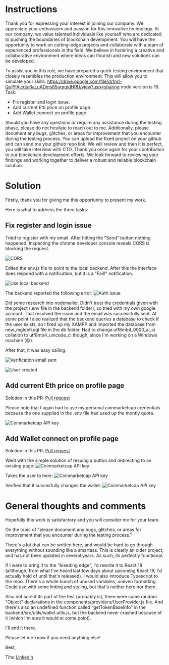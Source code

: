 # Instructions

Thank you for expressing your interest in joining our company. We appreciate your enthusiasm and passion for this innovative technology. At our company, we value talented individuals like yourself who are dedicated to pushing the boundaries of blockchain development. You will have the opportunity to work on cutting-edge projects and collaborate with a team of experienced professionals in the field. We believe in fostering a creative and collaborative environment where ideas can flourish and new solutions can be developed.

To assist you in this role, we have prepared a quick testing environment that closely resembles the production environment. This will allow you to simulate your skills.
<https://drive.google.com/file/d/1m1-QuPFAicduj6aLuADms85ugrqidHRU/view?usp=sharing> node version is 16.
Task:

- Fix register and login issue.
- Add current Eth price on profile page.
- Add Wallet connect on profile page.

Should you have any questions or require any assistance during the testing phase, please do not hesitate to reach out to me.
Additionally, please document any bugs, glitches, or areas for improvement that you encounter during the testing process. You can upload the fixed project on your github and can send me your github repo link.
We will review and then it is perfect, you will take interview with CTO.
Thank you once again for your contribution to our blockchain development efforts. We look forward to reviewing your findings and working together to deliver a robust and reliable blockchain solution.

# Solution

Firstly, thank you for giving me this opportunity to present my work.

Here is what to address the three tasks:

## Fix register and login issue

Tried to register with my email. After hitting the "Send" button nothing happened. Inspecting the chrome developer console reveals CORS is blocking the request. 

![CORS](screenshots/screen1.png)

Edited the env.js file to point to the local backend. 
After this the interface does respond with a notification, but it is a "Fail!" notification. 

![Use local backend](screenshots/screen2.png)

The backend reported the following error:
![Auth issue](screenshots/screen3.png)

Did some research into nodemailer. Didn't trust the credentials given with the project (.env file in the backend folder), so tried with my own google account. That resolved the issue and the email was successfully sent. 
At some point I also realized that the backend queries a database to check if the user exists, so I fired up my XAMPP and imported the database from new_mgldefi.sql file in the db folder. Had to change utf8mb4_0900_ai_ci collation to utf8mb4_unicode_ci though, since I'm working on a Windows machine (😓).

After that, it was easy sailing.

![Verification email sent](screenshots/screen4.png)

![User created](screenshots/screen5.png)

## Add current Eth price on profile page

Solution in this PR: [Pull request](https://github.com/tculig/infobipskilltest/pull/1)  

Please note that I again had to use my personal coinmarketcap credentials because the one supplied in the .env file had used up the montly quota.

![Coinmarketcap API key](screenshots/screen6.png)

## Add Wallet connect on profile page

Solution in this PR: [Pull request](https://github.com/tculig/infobipskilltest/pull/2) 

Went with the simple solution of resuing a button and redirecting to an existing page:
![Coinmarketcap API key](screenshots/screen7.png)

Takes the user to here:
![Coinmarketcap API key](screenshots/screen8.png)

Verified that it succesfully changes the wallet:
![Coinmarketcap API key](screenshots/screen9.png)

# General thoughts and comments

Hopefully this work is satisfactory and you will consider me for your team.

On the topic of "please document any bugs, glitches, or areas for improvement that you encounter during the testing process."

There's a lot that can be written here, and would be hard to go through everything without sounding like a smartass. 
This is clearly an older project, and has not been updated in several years. As such, its perfectly functional.

If I were to bring it to the "bleeding edge", I'd rewrite it to React 18 (allthough, from what I've heard last few days about upcoming React 19, I'd actually hold of until that's released). I would also introduce Typescript to the repo. 
There's a whole bunch of unused variables, uneven formatting. Could use with some linting and styling, but that's neither here nor there.

Also not sure if its part of the test (probably is), there were some random "Object" declarations in the components/providers/UserProvider.js file. And there's also an undefined function called "getTokenBaseInfo" in the backend/src/utils/wallet.utils.js, but the backend never crashed because of it (which I'm sure it would at some point).

I'll end it there.

Please let me know if you need anything else!

Best,

Tiho [Linkedin](https://www.linkedin.com/in/tihomir-c-b4a12542/) 


